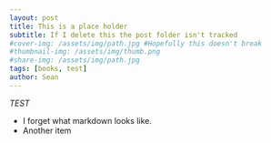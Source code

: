 ```yaml
---
layout: post
title: This is a place holder
subtitle: If I delete this the post folder isn't tracked
#cover-img: /assets/img/path.jpg #Hopefully this doesn't break
#thumbnail-img: /assets/img/thumb.png
#share-img: /assets/img/path.jpg
tags: [books, test]
author: Sean
---
```


*TEST*
- I forget what markdown looks like.
- Another item
